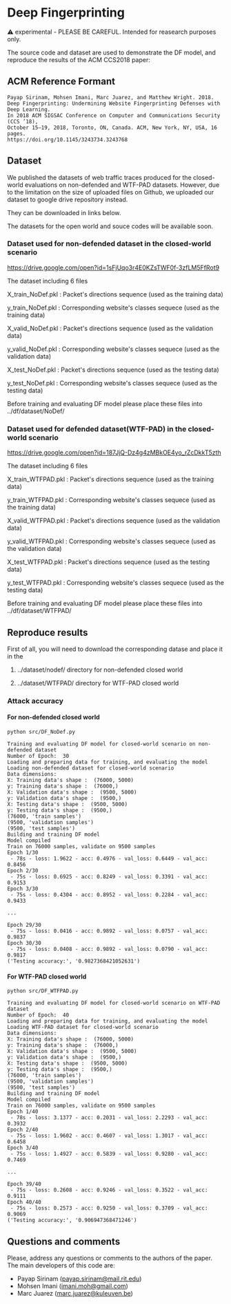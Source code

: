 # Deep Fingerprinting
:warning: experimental - PLEASE BE CAREFUL. Intended for reasearch purposes only.

The source code and dataset are used to demonstrate the DF model, and reproduce the results of the ACM CCS2018 paper:

## ACM Reference Formant
```
Payap Sirinam, Mohsen Imani, Marc Juarez, and Matthew Wright. 2018.
Deep Fingerprinting: Undermining Website Fingerprinting Defenses with Deep Learning. 
In 2018 ACM SIGSAC Conference on Computer and Communications Security (CCS ’18), 
October 15–19, 2018, Toronto, ON, Canada. ACM, New York, NY, USA, 16 pages. 
https://doi.org/10.1145/3243734.3243768
```

## Dataset
We published the datasets of web traffic traces produced for the closed-world evaluations on non-defended and WTF-PAD datasets. However, due to the limitation on the size of uploaded files on Github, we uploaded our dataset to google drive repository instead. 

They can be downloaded in links below.

The datasets for the open world and souce codes will be available soon.

### Dataset used for non-defended dataset in the closed-world scenario
https://drive.google.com/open?id=1sFjUqo3r4E0KZsTWF0f-3zfLM5FfRot9

The dataset including 6 files 

X_train_NoDef.pkl : Packet's directions sequence (used as the training data)

y_train_NoDef.pkl : Corresponding website's classes sequece (used as the training data)

X_valid_NoDef.pkl : Packet's directions sequence (used as the validation data)

y_valid_NoDef.pkl : Corresponding website's classes sequece (used as the validation data)

X_test_NoDef.pkl : Packet's directions sequence (used as the testing data)

y_test_NoDef.pkl : Corresponding website's classes sequece (used as the testing data)

Before training and evaluating DF model please place these files into ../df/dataset/NoDef/

### Dataset used for defended dataset(WTF-PAD) in the closed-world scenario
https://drive.google.com/open?id=187JjQ-Dz4g4zMBkOE4yo_rZcDkkT5zth

The dataset including 6 files 

X_train_WTFPAD.pkl : Packet's directions sequence (used as the training data)

y_train_WTFPAD.pkl : Corresponding website's classes sequece (used as the training data)

X_valid_WTFPAD.pkl : Packet's directions sequence (used as the validation data)

y_valid_WTFPAD.pkl : Corresponding website's classes sequece (used as the validation data)

X_test_WTFPAD.pkl : Packet's directions sequence (used as the testing data)

y_test_WTFPAD.pkl : Corresponding website's classes sequece (used as the testing data)

Before training and evaluating DF model please place these files into ../df/dataset/WTFPAD/

## Reproduce results
First of all, you will need to download the corresponding datase and place it in the 

  1. ../dataset/nodef/ directory for non-defended closed world 
  
  2. ../dataset/WTFPAD/ directory for WTF-PAD closed world 
  
### Attack accuracy
#### For non-defended closed world
```
python src/DF_NoDef.py

Training and evaluating DF model for closed-world scenario on non-defended dataset
Number of Epoch:  30
Loading and preparing data for training, and evaluating the model
Loading non-defended dataset for closed-world scenario
Data dimensions:
X: Training data's shape :  (76000, 5000)
y: Training data's shape :  (76000,)
X: Validation data's shape :  (9500, 5000)
y: Validation data's shape :  (9500,)
X: Testing data's shape :  (9500, 5000)
y: Testing data's shape :  (9500,)
(76000, 'train samples')
(9500, 'validation samples')
(9500, 'test samples')
Building and training DF model
Model compiled
Train on 76000 samples, validate on 9500 samples
Epoch 1/30
 - 78s - loss: 1.9622 - acc: 0.4976 - val_loss: 0.6449 - val_acc: 0.8456
Epoch 2/30
 - 75s - loss: 0.6925 - acc: 0.8249 - val_loss: 0.3391 - val_acc: 0.9153
Epoch 3/30
 - 75s - loss: 0.4304 - acc: 0.8952 - val_loss: 0.2284 - val_acc: 0.9433

...

Epoch 29/30
 - 75s - loss: 0.0416 - acc: 0.9892 - val_loss: 0.0757 - val_acc: 0.9837
Epoch 30/30
 - 75s - loss: 0.0408 - acc: 0.9892 - val_loss: 0.0790 - val_acc: 0.9817
('Testing accuracy:', '0.9827368421052631')
```

#### For WTF-PAD closed world
```
python src/DF_WTFPAD.py

Training and evaluating DF model for closed-world scenario on WTF-PAD dataset
Number of Epoch:  40
Loading and preparing data for training, and evaluating the model
Loading WTF-PAD dataset for closed-world scenario
Data dimensions:
X: Training data's shape :  (76000, 5000)
y: Training data's shape :  (76000,)
X: Validation data's shape :  (9500, 5000)
y: Validation data's shape :  (9500,)
X: Testing data's shape :  (9500, 5000)
y: Testing data's shape :  (9500,)
(76000, 'train samples')
(9500, 'validation samples')
(9500, 'test samples')
Building and training DF model
Model compiled
Train on 76000 samples, validate on 9500 samples
Epoch 1/40
 - 78s - loss: 3.1377 - acc: 0.2031 - val_loss: 2.2293 - val_acc: 0.3932
Epoch 2/40
 - 75s - loss: 1.9602 - acc: 0.4607 - val_loss: 1.3017 - val_acc: 0.6458
Epoch 3/40
 - 75s - loss: 1.4927 - acc: 0.5839 - val_loss: 0.9280 - val_acc: 0.7469

...

Epoch 39/40
 - 75s - loss: 0.2608 - acc: 0.9246 - val_loss: 0.3522 - val_acc: 0.9111
Epoch 40/40
 - 75s - loss: 0.2573 - acc: 0.9250 - val_loss: 0.3709 - val_acc: 0.9069
('Testing accuracy:', '0.906947368471246')
```

## Questions and comments
Please, address any questions or comments to the authors of the paper. The main developers of this code are:
* Payap Sirinam (payap.sirinam@mail.rit.edu)
* Mohsen Imani (imani.moh@gmail.com)
* Marc Juarez (marc.juarez@kuleuven.be)



